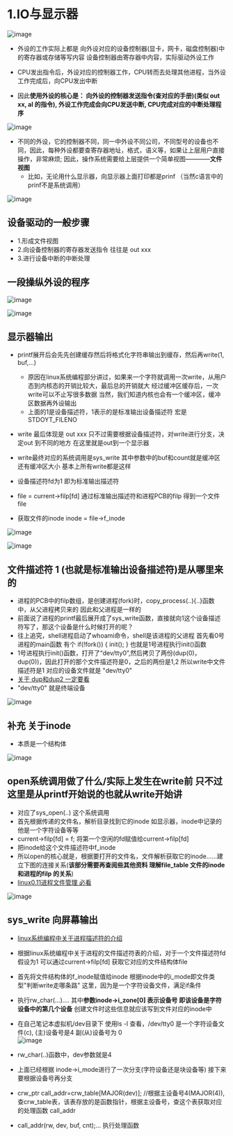 

# 1.IO与显示器  

![image](https://user-images.githubusercontent.com/58176267/162975378-53bfcb02-cc30-4945-897b-752b67791d9e.png)


* 外设的工作实际上都是 向外设对应的设备控制器(显卡，网卡，磁盘控制器)中的寄存器或存储等写内容   设备控制器由寄存器中内容，实际驱动外设工作  

* CPU发出指令后，外设对应的控制器工作，CPU转而去处理其他进程，当外设工作完成后，向CPU发出中断

* 因此**使用外设的核心是： 向外设的控制器发送指令(查对应的手册)(类似 out xx, al 的指令), 外设工作完成会向CPU发送中断, CPU完成对应的中断处理程序**

![image](https://user-images.githubusercontent.com/58176267/162977692-a5d0b169-938f-401c-85cd-d6af811ac10d.png)

* 不同的外设，它的控制器不同，同一中外设不同公司，不同型号的设备也不同，因此，每种外设都要查寄存器地址，格式，语义等，如果让上层用户直接操作，非常麻烦; 因此，操作系统需要给上层提供一个简单视图————**文件视图**  
    * 比如，无论用什么显示器，向显示器上面打印都是prinf （当然c语言中的prinf不是系统调用）

![image](https://user-images.githubusercontent.com/58176267/162978136-0ea1270d-aaa9-4b8b-afa6-709c7e581fd3.png)


## 设备驱动的一般步骤   

* 1.形成文件视图
* 2.向设备控制器的寄存器发送指令  往往是 out xxx
* 3.进行设备中断的中断处理  


## 一段操纵外设的程序  

![image](https://user-images.githubusercontent.com/58176267/162981183-e03f704a-0a99-4160-9850-6051e2fd6d94.png)


![image](https://user-images.githubusercontent.com/58176267/162981704-25c05471-a529-4529-ab37-4786adc1ccbb.png)


## 显示器输出  

* printf展开后会先先创建缓存然后将格式化字符串输出到缓存，然后再write(1, buf,...) 
    * 原因在linux系统编程部分讲过，如果来一个字符就调用一次write，从用户态到内核态的开销比较大，最后总的开销就大  经过缓冲区缓存后，一次write可以不止写很多数据  当然，我们知道内核也会有一个缓冲区，缓冲区数据再外设输出 
    * 上面的1是设备描述符，1表示的是标准输出设备描述符 宏是STDOYT_FILENO 
* write 最后体现是 out xxx  只不过需要根据设备描述符，对write进行分支，决定out 到不同的地方  在这里就是out到一个显示器  


* write最终对应的系统调用是sys_write  其中参数中的buf和count就是缓冲区还有缓冲区大小 基本上所有write都是这样 
* 设备描述符fd为1 即为标准输出描述符  
* file = current->filp[fd]  通过标准输出描述符和进程PCB的filp 得到一个文件file  
* 获取文件的inode    inode = file->f_inode  


![image](https://user-images.githubusercontent.com/58176267/162984053-6e76f82f-1007-4137-a550-9b8f0c726bc4.png)

![image](https://user-images.githubusercontent.com/58176267/162985736-9da04853-aa7b-41b6-9f2a-52b25f67c642.png)  


## 文件描述符 1 (也就是标准输出设备描述符)是从哪里来的

* 进程的PCB中的filp数组，是创建进程(fork)时，copy_process(..){..}函数中，从父进程拷贝来的  因此和父进程是一样的   
* 前面说了进程的printf最后展开成了sys_write函数，直接就向1这个设备描述符写了，那这个设备是什么时候打开的呢？
* 往上追究，shell进程启动了whoami命令，shell是该进程的父进程   首先看0号进程的main函数 有个 if(!fork()) { init(); }  也就是1号进程执行init()函数 
* 1号进程执行init()函数，打开了“dev/tty0”,然后拷贝了两份(dup(0)，dup(0))，因此打开的那个文件描述符是0，之后的两份是1,2  所以write中文件描述符是1 对应的设备文件就是 "dev/tty0"  
* [关于 dup和dup2 一定要看](https://blog.csdn.net/silent123go/article/details/71108501)
* "dev/tty0" 就是终端设备  

![image](https://user-images.githubusercontent.com/58176267/162989661-e11ed0df-36f6-461a-ad8e-50a7f9336758.png)


## 补充 关于inode  

* 本质是一个结构体  

![image](https://user-images.githubusercontent.com/58176267/162990586-6b6828ff-d52c-4d4f-ace1-280943f95178.png)


## open系统调用做了什么/实际上发生在write前  只不过这里是从printf开始说的也就从write开始讲    

* 对应了sys_open(..) 这个系统调用  
* 首先根据传递的文件名，解析目录找到它的inode  如显示器，inode中记录的他是一个字符设备等等  
* current->filp[fd] = f; 将第一个空闲的fd赋值给current->filp[fd]  
* 把inode给这个文件描述符中f_inode
* 所以open的核心就是，根据要打开的文件名，文件解析获取它的inode......建立下图的连接关系(**该部分需要再查阅些其他资料 理解file_table  文件的inode 和进程的filp 的关系**)
* [linux0.11进程文件管理 必看](https://i4k.xyz/article/linzhiheng123/79473635)

![image](https://user-images.githubusercontent.com/58176267/162991808-c10444f0-e498-4f48-a967-e5eae9f544f2.png)


## sys_write 向屏幕输出  

* [linux系统编程中关于进程描述符的介绍](https://github.com/wangrui996/wangrui996.github.io/blob/master/doc/%E5%9F%BA%E7%A1%80%E7%9F%A5%E8%AF%86/Linux%E7%B3%BB%E7%BB%9F%E7%BC%96%E7%A8%8B/linux%E7%B3%BB%E7%BB%9F%E7%BC%96%E7%A8%8B/%E6%96%87%E4%BB%B6%E6%8F%8F%E8%BF%B0%E7%AC%A6%E3%80%81%E9%98%BB%E5%A1%9E%E5%92%8C%E9%9D%9E%E9%98%BB%E5%A1%9E.md)
* 根据linux系统编程中关于进程的文件描述符表的介绍，对于一个文件描述符fd 假设为1  可以通过current->filp[fd] 获取它对应的文件结构体file 

* 首先将文件结构体的f_inode赋值给inode 根据inode中的i_mode即文件类型"判断write走哪条路" 这里，因为是一个字符设备文件，满足if条件 
* 执行rw_char(...)....  其中**参数inode->i_zone[0] 表示设备号  即该设备是字符设备中的第几个设备**  创建文件时这些信息就应该写到文件对应的inode中  
* 在自己笔记本虚拟机/dev目录下 使用ls -l 查看，/dev/tty0 是一个字符设备文件(c), (主)设备号是4   副(从)设备号为 0  
![image](https://user-images.githubusercontent.com/58176267/163001882-8a296b82-dc0c-4553-86d0-dfc92daec6c4.png)

* rw_char(..)函数中，dev参数就是4  
* 上面已经根据 inode->i_mode进行了一次分支(字符设备还是块设备等) 接下来要根据设备号再分支  
* crw_ptr call_addr=crw_table[MAJOR(dev)]; //根据主设备号4(MAJOR(4)),查crw_table表，该表存放的是函数指针，根据主设备号，查这个表获取对应的处理函数 call_addr  
* call_addr(rw, dev, buf, cnt);... 执行处理函数  













